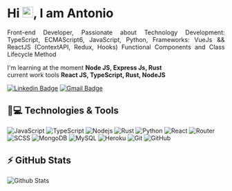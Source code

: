 


<h1 align = "justify"> Hi <img src="https://media.giphy.com/media/hvRJCLFzcasrR4ia7z/giphy.gif" width="25px">, I am Antonio</h1>
<p align = "justify">Front-end Developer, Passionate about Technology 
Development:
TypeScript, ECMAScript6, JavaScript, Python,
Frameworks: VueJs && ReactJS (ContextAPI, Redux, Hooks) Functional Components and Class Lifecycle Method</p>

I'm learning at the moment **Node JS, Express Js, Rust**
<br/>
current work tools **React JS, TypeScript, Rust, NodeJS**

[![Linkedin Badge](https://img.shields.io/badge/-AntonioArieiro-blue?style=flat-square&logo=Linkedin&logoColor=white&link=https://www.linkedin.com/in/antonio-arieiro-50a9301b2/)](https://www.linkedin.com/in/antonio-arieiro-50a9301b2/)
[![Gmail Badge](https://img.shields.io/badge/-sfgfffs@gmail.com-c14438?style=flat-square&logo=Gmail&logoColor=white&link=mailto:sfgfffs@gmail.com)](mailto:sfgfffs@gmail.com)

## 🚀💻 Technologies & Tools

![JavaScript](https://img.shields.io/badge/-JavaScript-black?style=flat-square&logo=javascript)
![TypeScript](https://img.shields.io/badge/-TypeScript-000000?style=flat&logo=typescript)
![Nodejs](https://img.shields.io/badge/-Nodejs-black?style=flat-square&logo=Node.js)
![Rust](https://img.shields.io/badge/-Rust-181717?style=flat-square&logo=rust)
![Python](https://img.shields.io/badge/-Python-black?style=flat-square&logo=Python)
![React](https://img.shields.io/badge/-React-black?style=flat-square&logo=react)
![Router](https://img.shields.io/badge/React%20Router-000000?style=flat&logo=reactrouter)
![SCSS](https://img.shields.io/badge/SCSS-000000?style=flat&logo=sass)
![MongoDB](https://img.shields.io/badge/-MongoDB-black?style=flat-square&logo=mongodb)
![MySQL](https://img.shields.io/badge/-MySQL-black?style=flat-square&logo=mysql)
![Heroku](https://img.shields.io/badge/-Heroku-430098?style=flat-square&logo=heroku)
![Git](https://img.shields.io/badge/-Git-black?style=flat-square&logo=git)
![GitHub](https://img.shields.io/badge/-GitHub-181717?style=flat-square&logo=github)

## ⚡ GitHub Stats

![Github Stats](https://github-readme-stats.vercel.app/api?username=antonioarieiro&show_icons=true&count_private=true&show_icons=true&include_all_commits=true)
 
 
